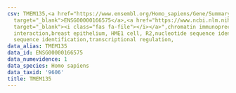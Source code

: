```yaml
---
csv: TMEM135,<a href="https://www.ensembl.org/Homo_sapiens/Gene/Summary?db=core;g=ENSG00000166575"
  target="_blank">ENSG00000166575</a>,<a href="https://www.ncbi.nlm.nih.gov/pubmed/22863008"
  target="_blank"><i class="fas fa-file"></i></a>",chromatin immunoprecipitation assay,direct
  interaction,breast epithelium, HME1 cell, R2,nucleotide sequence identification,nucleotide
  sequence identification,transcriptional regulation,
data_alias: TMEM135
data_id: ENSG00000166575
data_numevidence: 1
data_species: Homo sapiens
data_taxid: '9606'
title: TMEM135
---
```

